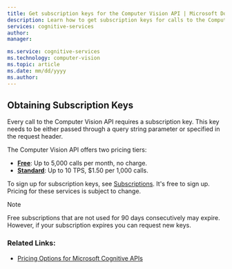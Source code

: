 ```yaml
---
title: Get subscription keys for the Computer Vision API | Microsoft Docs
description: Learn how to get subscription keys for calls to the Computer Vision API in Cognitive Services.
services: cognitive-services
author: 
manager: 

ms.service: cognitive-services
ms.technology: computer-vision
ms.topic: article
ms.date: mm/dd/yyyy
ms.author: 
---
```


## Obtaining Subscription Keys
Every call to the Computer Vision API requires a subscription key. This key needs to be either passed through a query string parameter or specified in the request header. 

The Computer Vision API offers two pricing tiers:
* [**Free**](https://www.microsoft.com/cognitive-services/en-us/subscriptions?productId=/products/54d873dd5eefd00dc474a0f4): Up to 5,000 calls per month, no charge.
* [**Standard**](https://portal.azure.com/#create/Microsoft.CognitiveServices/apitype/ComputerVision/pricingtier/S0): Up to 10 TPS, $1.50 per 1,000 calls. 

To sign up for subscription keys, see [Subscriptions](https://www.microsoft.com/cognitive-services/en-us/sign-up). It's free to sign up. Pricing for these services is subject to change. 

> [!NOTE] 
> Free subscriptions that are not used for 90 days consecutively may expire. However, if your subscription expires you can request new keys.
>

### Related Links:
* [Pricing Options for Microsoft Cognitive APIs](https://www.microsoft.com/cognitive-services/en-us/pricing) 
